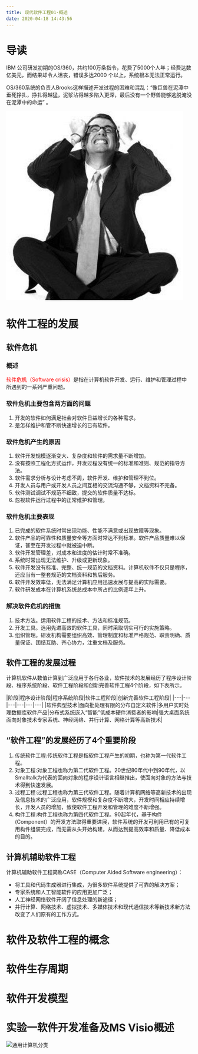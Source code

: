 ```yaml
---
title: 现代软件工程01-概述
date: 2020-04-18 14:43:56
---
```


# 导读

IBM 公司研发初期的OS/360，共约100万条指令，花费了5000个人年；经费达数亿美元，而结果却令人沮丧，错误多达2000 个以上，系统根本无法正常运行。

OS/360系统的负责人Brooks这样描述开发过程的困难和混乱：“像巨兽在泥潭中垂死挣扎，挣扎得越猛，泥浆沾得越多陷入更深，最后没有一个野兽能够逃脱淹没在泥潭中的命运” 。

![头疼](./现代软件工程01-概述/头疼.png)

# 软件工程的发展

## 软件危机

### 概述

<font color=red>软件危机（Software crisis）</font>是指在计算机软件开发、运行、维护和管理过程中所遇到的一系列严重问题。

### 软件危机主要包含两方面的问题

1. 开发的软件如何满足社会对软件日益增长的各种需求。
2. 是怎样维护和管不断快速增长的已有软件。

### 软件危机产生的原因

1. 软件开发规模逐渐变大、复杂度和软件的需求量不断增加。
2. 没有按照工程化方式运作，开发过程没有统一的标准和准则、规范的指导方法。
3. 软件需求分析与设计考虑不周，软件开发、维护和管理不到位。
4. 开发人员与用户或开发人员之间互相的交流沟通不够，文档资料不完备。
5. 软件测试调试不规范不细致，提交的软件质量不达标。
6. 忽视软件运行过程中的正常维护和管理。

### 软件危机主要表现

1. 已完成的软件系统时常出现功能、性能不满意或出现故障等现象。
2. 软件产品的可靠性和质量安全等方面时常达不到标准。软件产品质量难以保证，甚至在开发过程中就被迫中断。
3. 软件开发管理差，对成本和进度的估计时常不准确。
4. 系统时常出现无法维护、升级或更新现象。
5. 软件开发没有标准、完整、统一规范的文档资料。计算机软件不仅只是程序，还应当有一整套规范的文档资料和售后服务。
6. 软件开发效率低，无法满足计算机应用迅速发展与提高的实际需要。
7. 软件研发成本在计算机系统总成本中所占的比例逐年上升。

### 解决软件危机的措施

1. 技术方法。运用软件工程的技术、方法和标准规范。
2. 开发工具。选用先进高效的软件工具，同时采取切实可行的实施策略。
3. 组织管理。研发机构需要组织高效、管理制度和标准严格规范、职责明确、质量保证、团结互助、齐心协力，注重文档及服务。

## 软件工程的发展过程

计算机软件从数值计算到广泛应用于各行各业，软件技术的发展经历了程序设计阶段、程序系统阶段、软件工程阶段和创新完善软件工程4个阶段，如下表所示。

|阶段|程序设计阶段|程序系统阶段|软件工程阶段|创新完善软件工程阶段|
|---|---|---|---|---|---|
|软件典型技术|面向批处理有限的分布自定义软件|多用户实时处理数据库软件产品|分布式系统嵌入“智能”低成本硬件消费者的影响|强大桌面系统面向对象技术专家系统、神经网络、并行计算、网格计算等高新技术|

## “软件工程”的发展经历了4个重要阶段

1. 传统软件工程:传统软件工程是指软件工程产生的初期，也称为第一代软件工程。
2. 对象工程:对象工程也称为第二代软件工程。20世纪80年代中到90年代，以Smalltalk为代表的面向对象的程序设计语言相继推出，使面向对象的方法与技术得到快速发展。
3. 过程工程:过程工程也称为第三代软件工程。随着计算机网络等高新技术的出现及信息技术的广泛应用，软件规模和复杂度不断增大，开发时间相应持续增长，开发人员的增加，致使软件工程开发和管理的难度不断增强。
4. 构件工程:构件工程也称为第四代软件工程。90起年代，基于构件(Component）的开发方法取得重要进展，软件系统的开发可利用已有的可复用构件组装完成，而无需从头开始构建，从而达到提高效率和质量、降低成本的目的。

## 计算机辅助软件工程

计算机辅助软件工程简称CASE（Computer Aided Software engineering）：

- 将工具和代码生成器进行集成，为很多软件系统提供了可靠的解决方案；
- 专家系统和人工智能软件的应用更加广泛；
- 人工神经网络软件开阔了信息处理的新途径；
- 并行计算、网络技术、虚拟技术、多媒体技术和现代通信技术等新技术新方法改变了人们原有的工作方式。

# 软件及软件工程的概念

# 软件生存周期

# 软件开发模型

# 实验一软件开发准备及MS Visio概述


![通用计算机分类](./现代软件工程01-概述/通用计算机分类.png)

